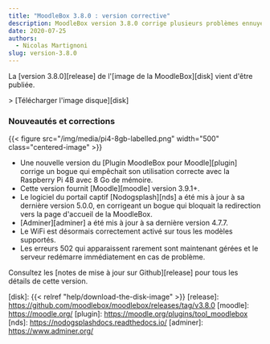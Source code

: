 ```yaml
---
title: "MoodleBox 3.8.0 : version corrective"
description: MoodleBox version 3.8.0 corrige plusieurs problèmes ennuyeux et met à jour plusieurs composants, dont Moodle 3.9.1+.
date: 2020-07-25
authors:
  - Nicolas Martignoni
slug: version-3.8.0
---
```


La [version 3.8.0][release] de l'[image de la MoodleBox][disk] vient d'être publiée.

&gt; [Télécharger l'image disque][disk]

### Nouveautés et corrections

{{< figure src="/img/media/pi4-8gb-labelled.png" width="500" class="centered-image" >}}

  - Une nouvelle version du [Plugin MoodleBox pour Moodle][plugin] corrige un bogue qui empêchait son utilisation correcte avec la Raspberry Pi 4B avec 8 Go de mémoire.
  - Cette version fournit [Moodle][moodle] version 3.9.1+.
  - Le logiciel du portail captif [Nodogsplash][nds] a été mis à jour à sa dernière version 5.0.0, en corrigeant un bogue qui bloquait la redirection vers la page d'accueil de la MoodleBox.
  - [Adminer][adminer] a été mis à jour à sa dernière version 4.7.7.
  - Le WiFi est désormais correctement activé sur tous les modèles supportés.
  - Les erreurs 502 qui apparaissent rarement sont maintenant gérées et le serveur redémarre immédiatement en cas de problème.

Consultez les [notes de mise à jour sur Github][release] pour tous les détails de cette version.

 [disk]: {{< relref "help/download-the-disk-image" >}}
 [release]: https://github.com/moodlebox/moodlebox/releases/tag/v3.8.0
 [moodle]: https://moodle.org/
 [plugin]: https://moodle.org/plugins/tool_moodlebox
 [nds]: https://nodogsplashdocs.readthedocs.io/
 [adminer]: https://www.adminer.org/
